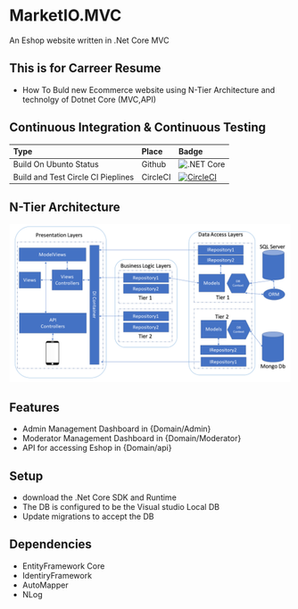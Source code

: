 # MarketIO.MVC
An Eshop website written in .Net Core MVC

## This is for Carreer Resume
- How To Buld new Ecommerce website  using N-Tier Architecture and technolgy of Dotnet Core (MVC,API)


## Continuous Integration & Continuous Testing
|Type|Place|Badge|
|:-|:-|:-|
| Build On Ubunto Status|Github| ![.NET Core](https://github.com/mansoura-cis/MarketIO.MVC/workflows/.NET%20Core/badge.svg?branch=master)|
|Build and Test Circle CI Pieplines| CircleCI|[![CircleCI](https://circleci.com/gh/AhmedKhalil777/MarketIO.MVC.svg?style=svg)](https://circleci.com/gh/AhmedKhalil777/MarketIO.MVC)|


## N-Tier Architecture 
![](Learn/Architecture.png)

## Features 
- Admin Management Dashboard in {Domain/Admin}
- Moderator Management Dashboard in {Domain/Moderator}
- API for accessing Eshop in {Domain/api}

## Setup 
- download the .Net Core SDK and Runtime
- The DB is configured to be the Visual studio Local DB
- Update migrations to accept the DB 


## Dependencies
- EntityFramework Core 
- IdentiryFramework
- AutoMapper
- NLog


